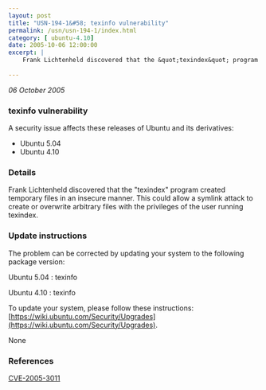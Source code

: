 ```yaml
---
layout: post
title: "USN-194-1&#58; texinfo vulnerability"
permalink: /usn/usn-194-1/index.html
category: [ ubuntu-4.10]
date: 2005-10-06 12:00:00
excerpt: |
    Frank Lichtenheld discovered that the &quot;texindex&quot; program created temporary files in an insecure manner. This could allow a symlink attack to create or overwrite arbitrary files with the privileges of the user running texindex.
    
--- 
```

 
 

*06 October 2005*

### texinfo vulnerability

A security issue affects these releases of Ubuntu and its derivatives:

* Ubuntu 5.04
* Ubuntu 4.10

### Details

Frank Lichtenheld discovered that the &quot;texindex&quot; program created temporary files in an insecure manner. This could allow a symlink attack to create or overwrite arbitrary files with the privileges of the user running texindex.

### Update instructions

The problem can be corrected by updating your system to the following package version:

Ubuntu 5.04
 : texinfo 

Ubuntu 4.10
 : texinfo 

To update your system, please follow these instructions: [https://wiki.ubuntu.com/Security/Upgrades](https://wiki.ubuntu.com/Security/Upgrades).

None

### References

 
 [CVE-2005-3011](http://people.ubuntu.com/~ubuntu-security/cve/CVE-2005-3011)
 

